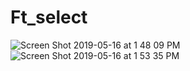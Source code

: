 # Ft_select

![Screen Shot 2019-05-16 at 1 48 09 PM](https://user-images.githubusercontent.com/34287775/57851745-9ef95c80-77e1-11e9-8440-a05907a1d22a.png)
![Screen Shot 2019-05-16 at 1 53 35 PM](https://user-images.githubusercontent.com/34287775/57851910-0e6f4c00-77e2-11e9-95fc-ea94c1e4ea5c.png)
